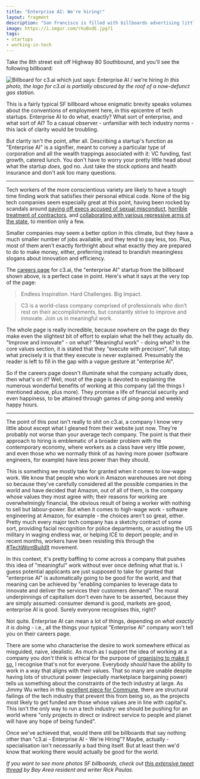 ```yaml
---
title: "Enterprise AI: We're hiring!"
layout: fragment
description: "San Francisco is filled with billboards advertising little more than the idea of working at a tech startup."
image: https://i.imgur.com/rkuBxdE.jpg?1
tags:
- startups
- working-in-tech
---
```


Take the 8th street exit off Highway 80 Southbound, and you'll see the following billboard:

![Billboard for c3.ai which just says: Enterprise AI / we're hiring](https://i.imgur.com/rkuBxdE.jpg?1)
_In this photo, the logo for c3.ai is partially obscured by the roof of a now-defunct gas station._

This is a fairly typical SF billboard whose enigmatic brevity speaks volumes about the conventions of employment here, in this epicentre of tech startups. Enterprise AI to do what, exactly? What sort of enterprise, and what sort of AI? To a casual observer - unfamiliar with tech industry norms - this lack of clarity would be troubling.

But clarity isn't the point, after all. Describing a startup's function as "Enterprise AI" is a signifier, meant to convey a particular type of corporation and all the wealth trappings associated with it: VC funding, fast growth, catered lunch. You don't have to worry your pretty little head about what the startup _does_, god no. Just take the stock options and health insurance and don't ask too many questions.

***

Tech workers of the more conscientious variety are likely to have a tough time finding work that satisfies their personal ethical code. None of the big tech companies seem especially great at this point, having been rocked by scandals around [paying off execs accused of sexual misconduct](https://www.forbes.com/sites/janicegassam/2019/03/14/avoid-googles-payout-mistake-dont-reward-execs-accused-of-misconduct/#51c91b603742), [horrible treatment of contractors](https://www.theguardian.com/technology/2018/dec/20/facebook-contractors-filter-digital-labor-dispute-christmas), and [collaborating with various repressive arms of the state](https://jacobinmag.com/2018/06/google-project-maven-military-tech-workers), to mention only a few.

Smaller companies may seem a better option in this climate, but they have a much smaller number of jobs available, and they tend to pay less, too. Plus, most of them aren't exactly forthright about what exactly they are prepared to do to make money, either, preferring instead to brandish meaningless slogans about innovation and efficiency.

The [careers page](https://c3.ai/careers/) for c3.ai, the "enterprise AI" startup from the billboard shown above, is a perfect case in point. Here's what it says at the very top of the page:

> Endless Inspiration. Hard Challenges. Big Impact.

> C3 is a world-class company comprised of professionals who don’t rest on their accomplishments, but constantly strive to improve and innovate. Join us in meaningful work.

The whole page is really incredible, because nowhere on the page do they make even the slightest bit of effort to explain what the hell they actually do. "Improve and innovate" - on what? "Meaningful work" - doing what? In the core values section, it is stated that they "execute with precision", full stop; what precisely it is that they execute is never explained. Presumably the reader is left to fill in the gap with a vague gesture at "enterprise AI".

So if the careers page doesn't illuminate what the company actually does, then what's on it? Well, most of the page is devoted to explaining the numerous wonderful benefits of working at this company (all the things I mentioned above, plus more). They promise a life of financial security and even happiness, to be attained through games of ping-pong and weekly happy hours.

***

The point of this post isn't really to shit on c3.ai, a company I know very little about except what I gleaned from their website just now. They're probably not worse than your average tech company. The point is that their approach to hiring is emblematic of a broader problem with the contemporary economy, where workers as a class have very little power, and even those who we normally think of as having more power (software engineers, for example) have less power than they should.

This is something we mostly take for granted when it comes to low-wage work. We know that people who work in Amazon warehouses are not doing so because they've carefully considered all the possible companies in the world and have decided that Amazon, out of all of them, is the company whose values they most agree with; their  reasons for working are overwhelmingly financial, the obvious result of being a worker with nothing to sell but labour-power. But when it comes to high-wage work - software engineering at Amazon, for example - the choices aren't so great, either. Pretty much every major tech company has a sketchy contract of some sort, providing facial recognition for police departments, or assisting the US military in waging endless war, or helping ICE to deport people; and in recent months, workers have been resisting this through the [#TechWontBuildIt](https://www.kqed.org/news/11679302/in-a-direct-challenge-to-their-employers-tech-workers-begin-to-organize) movement.

In this context, it's pretty baffling to come across a company that pushes this idea of "meaningful" work without ever once defining what that is. I guess potential applicants are just supposed to take for granted that "enterprise AI" is automatically going to be good for the world, and that meaning can be achieved by "enabling companies to leverage data to innovate and deliver the services their customers demand". The moral underpinnings of capitalism don't even have to be asserted, because they are simply assumed: consumer demand is good, markets are good, enterprise AI is good. Surely everyone recognises this, right?

Not quite. Enterprise AI can mean a lot of things, depending on _what exactly it is doing_ - i.e., all the things your typical "Enterprise AI" company won't tell you on their careers page.

There are some who characterise the desire to work somewhere ethical as misguided, naive, idealistic. As much as I support the idea of working at a company you _don't_ think is ethical for the purpose of [organising to make it so](/posts/fragments-10), I recognise that's not for everyone. Everybody _should_ have the ability to work in a way that aligns with their values. That so many are unable despite having lots of structural power (especially marketplace bargaining power) tells us something about the constraints of the tech industry at large. As Jimmy Wu writes in this [excellent piece for Commune](https://communemag.com/optimize-what/), there are structural failings of the tech industry that prevent this from being so, as the projects most likely to get funded are those whose values are in line with capital's. This isn't the only way to run a tech industry: we should be pushing for an world where "only projects in direct or indirect service to people and planet will have any hope of being funded".

Once we've achieved that, would there still be billboards that say nothing other than "c3.ai - Enterprise AI - We're Hiring"? Maybe, actually - specialisation isn't necessarily a bad thing itself. But at least then we'd know that working there would actually be good for the world.

_If you want to see more photos SF billboards, check out [this extensive tweet thread](https://twitter.com/RickPaulas/status/983515220453638144) by Bay Area resident and writer Rick Paulas._
